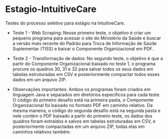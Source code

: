 # Estagio-IntuitiveCare

Testes do processo seletivo para estágio na IntuitiveCare.

- Teste 1 - Web Scraping: Nesse primeiro teste, o objetivo é criar um pequeno programa para acessar o site do Ministério da Saúde e buscar a versão mais recente do Padrão para Troca de Informação de Saúde Suplementar (TISS) e baixar o Componente Organizacional em PDF.

- Teste 2 - Transformação de dados: No segundo teste, o objetivo é que a partir do Componente Organizacional baixado no teste 1, o programa procure os quadros 30, 31 e 32 para salvar todos os seus dados em tabelas estruturadas em CSV e posteriormente compactar todos esses dados em um arquivo ZIP.

- Observações importantes: Ambos os programas foram criados em linguagem Java e separados em diretórios específicos para cada teste. O código do primeiro desafio está na primeira pasta, o Componente Organizacional foi baixado no formato PDF em caminho relativo. Da mesma maneira, o código do segunda desafio está na segunda pasta e nele contém o PDF baixado a partir do primeiro teste, os dados dos quadros foram extraídos e salvos em tabelas estruturadas em CSV, e posteriormente compactadas em um arquivo ZIP, todas elas em caminhos relativos também. 


